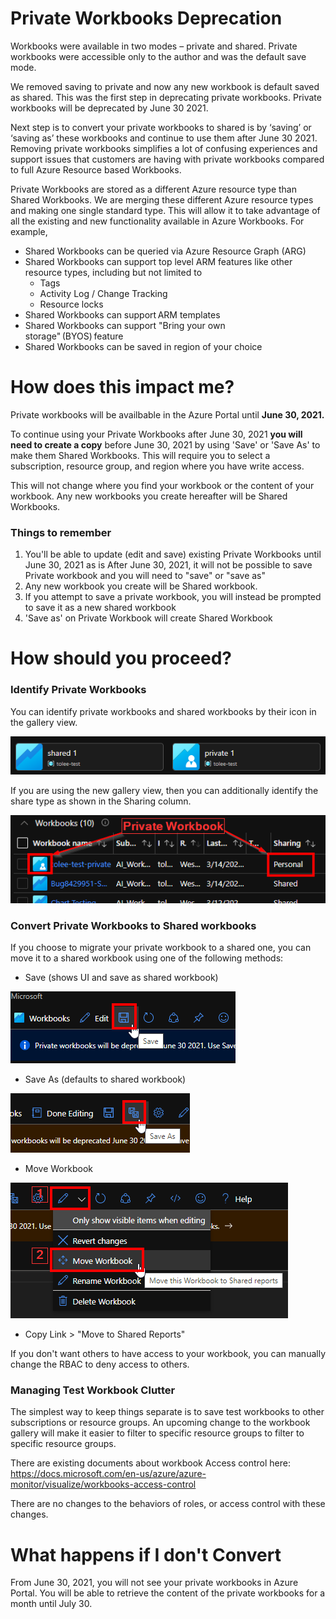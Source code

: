 # Private Workbooks Deprecation
Workbooks were available in two modes – private and shared. Private workbooks were accessible only to the author and was the default save mode.  

We removed saving to private and now any new workbook is default saved as shared. This was the first step in deprecating private workbooks. Private workbooks will be deprecated by June 30 2021. 

Next step is to convert your private workbooks to shared is by ‘saving’ or ‘saving as’ these workbooks and continue to use them after June 30 2021. Removing private workbooks simplifies a lot of confusing experiences and support issues that customers are having with private workbooks compared to full Azure Resource based Workbooks. 

Private Workbooks are stored as a different Azure resource type than Shared Workbooks. We are merging these different Azure resource types and making one single standard type. This will allow it to take advantage of all the existing and new functionality available in Azure Workbooks. For example,  

* Shared Workbooks can be queried via Azure Resource Graph (ARG) 
* Shared Workbooks can support top level ARM features like other resource types, including but not limited to 
    * Tags 
    * Activity Log / Change Tracking 
    * Resource locks 
* Shared Workbooks can support ARM templates  
* Shared Workbooks can support "Bring your own storage" (BYOS) feature 
* Shared Workbooks can be saved in region of your choice 

# How does this impact me?
Private workbooks will be availbable in the Azure Portal until **June 30, 2021.**

To continue using your Private Workbooks after June 30, 2021 **you will need to create a copy** before June 30, 2021 by using 'Save' or 'Save As' to make them Shared Workbooks. This will require you to select a subscription, resource group, and region where you have write access. 

This will not change where you find your workbook or the content of your workbook. Any new workbooks you create hereafter will be Shared Workbooks.   

### Things to remember  
1. You'll be able to update (edit and save) existing Private Workbooks until June 30, 2021 as is After June 30, 2021, it will not be possible to save Private workbook and you will need to "save" or "save as"
2. Any new workbook you create will be Shared workbook.   
3. If you attempt to save a private workbook, you will instead be prompted to save it as a new shared workbook
4. 'Save as' on Private Workbook will create Shared Workbook 

# How should you proceed?
### Identify Private Workbooks

You can identify private workbooks and shared workbooks by their icon in the gallery view.

![Private vs Shared Workbook](../Images/PrivateWbDeprecation_sharedVsPrivateIcon.png)

If you are using the new gallery view, then you can additionally identify the share type as shown in the Sharing column.

![New Gallery UI Private vs Shared](../Images/PrivateWbDeprecation_NewGallery_Identify.png)

### Convert Private Workbooks to Shared workbooks
If you choose to migrate your private workbook to a shared one, you can move it to a shared workbook using one of the following methods:
- Save (shows UI and save as shared workbook)

![save](../Images/PrivateWbDeprecation_save.png)
- Save As (defaults to shared workbook)

![save as](../Images/PrivateWbDeprecation_saveAs.png)
- Move Workbook

![move](../Images/PrivateWbDeprecation_Move.png)
- Copy Link > "Move to Shared Reports"

If you don't want others to have access to your workbook, you can manually change the RBAC to deny access to others.

### Managing Test Workbook Clutter
The simplest way to keep things separate is to save test workbooks to other subscriptions or resource groups. An upcoming change to the workbook gallery will make it easier to filter to specific resource groups to filter to specific resource groups.

There are existing documents about workbook Access control here:
https://docs.microsoft.com/en-us/azure/azure-monitor/visualize/workbooks-access-control

There are no changes to the behaviors of roles, or access control with these changes.

# What happens if I don't Convert
From June 30, 2021, you will not see your private workbooks in Azure Portal. You will be able to retrieve the content of the private workbooks for a month until July 30. 